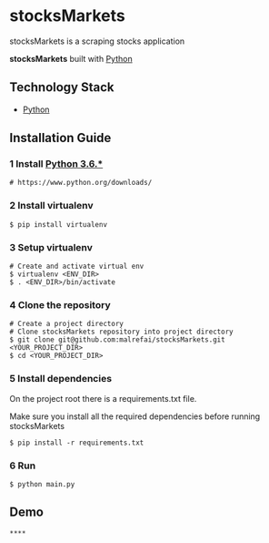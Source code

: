 # stocksMarkets

stocksMarkets is a scraping stocks application

**stocksMarkets** built with [Python][0]

## Technology Stack

- [Python][0]


## Installation Guide

### 1 Install [Python 3.6.*][1]

    # https://www.python.org/downloads/

### 2 Install virtualenv

	$ pip install virtualenv
	
### 3 Setup virtualenv

	# Create and activate virtual env
	$ virtualenv <ENV_DIR>
	$ . <ENV_DIR>/bin/activate

### 4 Clone the repository

    # Create a project directory 
	# Clone stocksMarkets repository into project directory
    $ git clone git@github.com:malrefai/stocksMarkets.git <YOUR_PROJECT_DIR>
    $ cd <YOUR_PROJECT_DIR>


### 5 Install dependencies
On the project root there is a requirements.txt file. 

Make sure you install all the required dependencies before running stocksMarkets

    $ pip install -r requirements.txt


### 6 Run

    $ python main.py


## Demo

    ****

[0]: https://www.python.org/
[1]: https://www.python.org/downloads/

